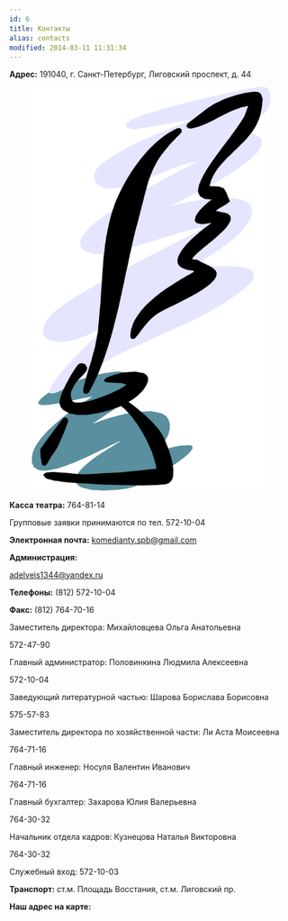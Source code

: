 ```yaml
---
id: 6
title: Контакты
alias: contacts
modified: 2014-03-11 11:31:34
---
```


**Адрес:** 191040, г. Санкт-Петербург, Лиговский проспект, д. 44

<figure><img src="images/stories/random/777quillandink.gif" /></figure>

**Касса театра:** 764-81-14

Групповые заявки принимаются по тел. 572-10-04

**Электронная почта:** komedianty.spb@gmail.com

**Администрация:**

adelveis1344@yandex.ru

**Телефоны:** (812) 572-10-04

**Факс:** (812) 764-70-16

Заместитель директора: Михайловцева Ольга Анатольевна

572-47-90

Главный администратор: Половинкина Людмила Алексеевна

572-10-04

Заведующий литературной частью: Шарова Борислава Борисовна

575-57-83

Заместитель директора по хозяйственной части: Ли Аста Моисеевна

764-71-16

Главный инженер: Носуля Валентин Иванович

764-71-16

Главный бухгалтер: Захарова Юлия Валерьевна

764-30-32

Начальник отдела кадров: Кузнецова Наталья Викторовна

764-30-32

Служебный вход: 572-10-03

**Транспорт:** ст.м. Площадь Восстания, ст.м. Лиговский пр.

**Наш адрес на карте:**

<script type="text/javascript" charset="utf-8" src="//api-maps.yandex.ru/services/constructor/1.0/js/?sid=ofuw_4OqE_At8OMR-JBS9l5Jc4caDeu1&amp;width=600&amp;height=450"></script>

